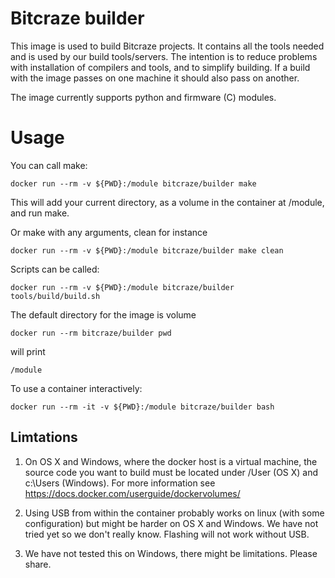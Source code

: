 # Bitcraze builder

This image is used to build Bitcraze projects. It contains all the tools needed
and is used by our build tools/servers. The intention is to reduce problems
with installation of compilers and tools, and to simplify building. If a build
with the image passes on one machine it should also pass on another.

The image currently supports python and firmware (C) modules.

# Usage

You can call make:

    docker run --rm -v ${PWD}:/module bitcraze/builder make

This will add your current directory, as a volume in the container at /module,
and run make.

Or make with any arguments, clean for instance

    docker run --rm -v ${PWD}:/module bitcraze/builder make clean

Scripts can be called:

    docker run --rm -v ${PWD}:/module bitcraze/builder tools/build/build.sh

The default directory for the image is volume

    docker run --rm bitcraze/builder pwd

will print

    /module

To use a container interactively:

    docker run --rm -it -v ${PWD}:/module bitcraze/builder bash


## Limtations

1. On OS X and Windows, where the docker host is a virtual machine, the source
code you want to build must be located under /User (OS X) and c:\Users
(Windows). For more information see
https://docs.docker.com/userguide/dockervolumes/

1. Using USB from within the container probably works on linux (with some
configuration) but might be harder on OS X and Windows. We have not tried
yet so we don't really know. Flashing will not work without USB.

1. We have not tested this on Windows, there might be limitations. Please
share.
